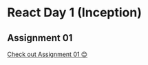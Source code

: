 # React Day 1 (Inception)
## Assignment 01 
<a href="https://github.com/vaibhav1281/Namaste-React/blob/main/React-Day-1/Assignment%2001.md">Check out Assignment 01 😊</a>
